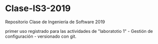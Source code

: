 # Clase-IS3-2019
Repositorio Clase de Ingeniería de Software 2019

primer uso registrado para las actividades de "laboratotio 1" - Gestión de configuración - versionado con git.
